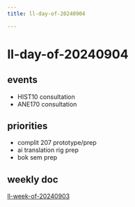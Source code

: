 ```yaml
---
title: ll-day-of-20240904

---
```


# ll-day-of-20240904


## events

* HIST10 consultation 
* ANE170 consultation 

## priorities 
* complit 207 prototype/prep
* ai translation rig prep
* bok sem prep

## weekly doc 

[ll-week-of-20240903](/5EU6LuI8Qpqc9PtiGcLXIw)




